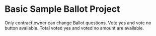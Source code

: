 # Basic Sample Ballot Project

Only contract owner can change Ballot questions. Vote yes and vote no button available. Total voted yes and voted no amount are available.
